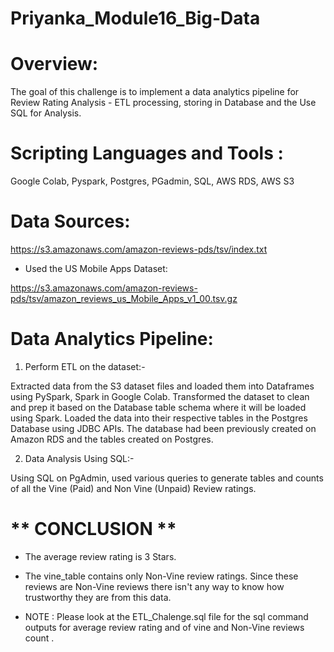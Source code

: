 # Priyanka_Module16_Big-Data

# Overview:

The goal of this challenge is to implement a data analytics pipeline for Review Rating Analysis - ETL processing, storing in Database and the Use SQL for Analysis.

# Scripting Languages and Tools :

Google Colab, Pyspark, Postgres, PGadmin, SQL, AWS RDS, AWS S3

# Data Sources:
https://s3.amazonaws.com/amazon-reviews-pds/tsv/index.txt

* Used the US Mobile Apps Dataset:

https://s3.amazonaws.com/amazon-reviews-pds/tsv/amazon_reviews_us_Mobile_Apps_v1_00.tsv.gz

# Data Analytics Pipeline:

1. Perform ETL on the dataset:-

Extracted data from the S3 dataset files and loaded them into Dataframes using PySpark, Spark in Google Colab.
Transformed the dataset to clean and prep it based on the Database table  schema where it will be loaded using Spark. Loaded the data into their respective tables in the Postgres Database using JDBC APIs. The database had been previously created on Amazon RDS and the tables created on Postgres.

2. Data Analysis Using SQL:-

Using SQL on PgAdmin, used various queries to generate tables and counts of all the Vine (Paid) and Non Vine (Unpaid)  Review ratings.

# ** CONCLUSION **
   * The average review rating is 3 Stars. 
   
   * The vine_table contains only Non-Vine review ratings. Since these reviews are  Non-Vine reviews there isn't any way to      know how trustworthy they are from this data.
 

* NOTE : Please look at the ETL_Chalenge.sql file for the sql command outputs for average review rating and of vine and Non-Vine reviews count .
